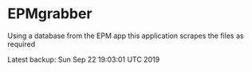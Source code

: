 # EPMgrabber
Using a database from the EPM app this application scrapes the files as required


Latest backup: Sun Sep 22 19:03:01 UTC 2019
